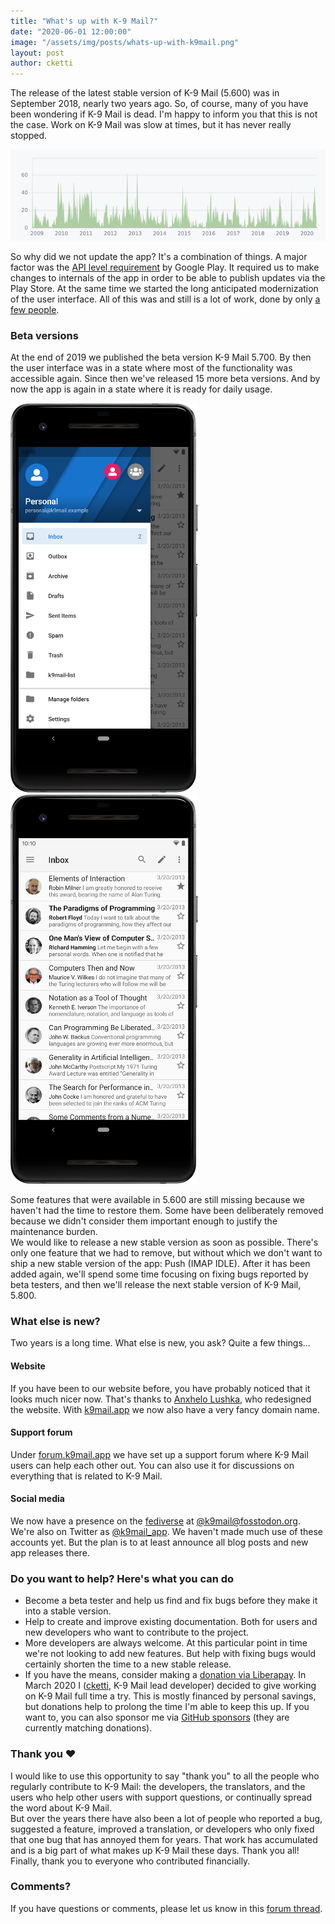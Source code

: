 ```yaml
---
title: "What's up with K-9 Mail?"
date: "2020-06-01 12:00:00"
image: "/assets/img/posts/whats-up-with-k9mail.png"
layout: post
author: cketti
---
```


The release of the latest stable version of K-9 Mail (5.600) was in September 2018, nearly two years ago. So, of course, many of you have been wondering if K-9 Mail is dead. I'm happy to inform you that this is not the case. Work on K-9 Mail was slow at times, but it has never really stopped.

![K-9 Mail development activity](/assets/img/posts/k9mail_activity_graph_2020.png "K-9 Mail development activity")

So why did we not update the app? It's a combination of things. A major factor was the [API level requirement](https://support.google.com/googleplay/android-developer/answer/113469#targetsdk) by Google Play. It required us to make changes to internals of the app in order to be able to publish updates via the Play Store. At the same time we started the long anticipated modernization of the user interface. All of this was and still is a lot of work, done by only [a few people](/team).

### Beta versions

At the end of 2019 we published the beta version K-9 Mail 5.700. By then the user interface was in a state where most of the functionality was accessible again. Since then we've released 15 more beta versions. And by now the app is again in a state where it is ready for daily usage.  

![K-9 Mail 5.715 screenshot <](/assets/img/posts/k9mail_screenshot_drawer.png "K-9 Mail 5.715 screenshot") ![K-9 Mail 5.715 screenshot](/assets/img/posts/k9mail_screenshot_messages.png "K-9 Mail 5.715 screenshot")

Some features that were available in 5.600 are still missing because we haven't had the time to restore them. Some have been deliberately removed because we didn't consider them important enough to justify the maintenance burden.  
We would like to release a new stable version as soon as possible. There's only one feature that we had to remove, but without which we don't want to ship a new stable version of the app: Push (IMAP IDLE). After it has been added again, we'll spend some time focusing on fixing bugs reported by beta testers, and then we'll release the next stable version of K-9 Mail, 5.800.

### What else is new?

Two years is a long time. What else is new, you ask? Quite a few things…

#### Website

If you have been to our website before, you have probably noticed that it looks much nicer now. That's thanks to [Anxhelo Lushka](https://github.com/AnXh3L0), who redesigned the website. With [k9mail.app](https://k9mail.app/) we now also have a very fancy domain name.

#### Support forum

Under [forum.k9mail.app](https://forum.k9mail.app/) we have set up a support forum where K-9 Mail users can help each other out. You can also use it for discussions on everything that is related to K-9 Mail.

#### Social media

We now have a presence on the [fediverse](https://en.wikipedia.org/wiki/Fediverse) at [@k9mail@fosstodon.org](https://fosstodon.org/@k9mail). We're also on Twitter as [@k9mail_app](https://twitter.com/k9mail_app). We haven't made much use of these accounts yet. But the plan is to at least announce all blog posts and new app releases there.


### Do you want to help? Here's what you can do

* Become a beta tester and help us find and fix bugs before they make it into a stable version.
* Help to create and improve existing documentation. Both for users and new developers who want to contribute to the project.
* More developers are always welcome. At this particular point in time we're not looking to add new features. But help with fixing bugs would certainly shorten the time to a new stable release.
* If you have the means, consider making a [donation via Liberapay](https://liberapay.com/k9mail). In March 2020 I ([cketti](https://github.com/cketti), K-9 Mail lead developer) decided to give working on K-9 Mail full time a try. This is mostly financed by personal savings, but donations help to prolong the time I'm able to keep this up. If you want to, you can also sponsor me via [GitHub sponsors](https://github.com/sponsors/cketti) (they are currently matching donations).

### Thank you ❤️

I would like to use this opportunity to say "thank you" to all the people who regularly contribute to K-9 Mail: the developers, the translators, and the users who help other users with support questions, or continually spread the word about K-9 Mail.  
But over the years there have also been a lot of people who reported a bug, suggested a feature, improved a translation, or developers who only fixed that one bug that has annoyed them for years. That work has accumulated and is a big part of what makes up K-9 Mail these days. Thank you all!  
Finally, thank you to everyone who contributed financially.


### Comments?

If you have questions or comments, please let us know in this [forum thread](https://forum.k9mail.app/t/whats-up-with-k-9-mail/66).
